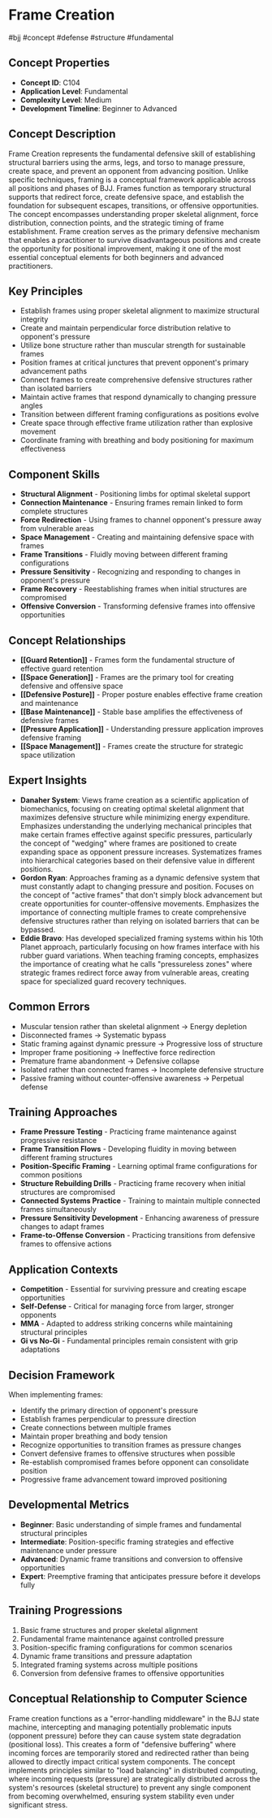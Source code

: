 # Frame Creation
#bjj #concept #defense #structure #fundamental

## Concept Properties
- **Concept ID**: C104
- **Application Level**: Fundamental
- **Complexity Level**: Medium
- **Development Timeline**: Beginner to Advanced

## Concept Description
Frame Creation represents the fundamental defensive skill of establishing structural barriers using the arms, legs, and torso to manage pressure, create space, and prevent an opponent from advancing position. Unlike specific techniques, framing is a conceptual framework applicable across all positions and phases of BJJ. Frames function as temporary structural supports that redirect force, create defensive space, and establish the foundation for subsequent escapes, transitions, or offensive opportunities. The concept encompasses understanding proper skeletal alignment, force distribution, connection points, and the strategic timing of frame establishment. Frame creation serves as the primary defensive mechanism that enables a practitioner to survive disadvantageous positions and create the opportunity for positional improvement, making it one of the most essential conceptual elements for both beginners and advanced practitioners.

## Key Principles
- Establish frames using proper skeletal alignment to maximize structural integrity
- Create and maintain perpendicular force distribution relative to opponent's pressure
- Utilize bone structure rather than muscular strength for sustainable frames
- Position frames at critical junctures that prevent opponent's primary advancement paths
- Connect frames to create comprehensive defensive structures rather than isolated barriers
- Maintain active frames that respond dynamically to changing pressure angles
- Transition between different framing configurations as positions evolve
- Create space through effective frame utilization rather than explosive movement
- Coordinate framing with breathing and body positioning for maximum effectiveness

## Component Skills
- **Structural Alignment** - Positioning limbs for optimal skeletal support
- **Connection Maintenance** - Ensuring frames remain linked to form complete structures
- **Force Redirection** - Using frames to channel opponent's pressure away from vulnerable areas
- **Space Management** - Creating and maintaining defensive space with frames
- **Frame Transitions** - Fluidly moving between different framing configurations
- **Pressure Sensitivity** - Recognizing and responding to changes in opponent's pressure
- **Frame Recovery** - Reestablishing frames when initial structures are compromised
- **Offensive Conversion** - Transforming defensive frames into offensive opportunities

## Concept Relationships
- **[[Guard Retention]]** - Frames form the fundamental structure of effective guard retention
- **[[Space Generation]]** - Frames are the primary tool for creating defensive and offensive space
- **[[Defensive Posture]]** - Proper posture enables effective frame creation and maintenance
- **[[Base Maintenance]]** - Stable base amplifies the effectiveness of defensive frames
- **[[Pressure Application]]** - Understanding pressure application improves defensive framing
- **[[Space Management]]** - Frames create the structure for strategic space utilization

## Expert Insights
- **Danaher System**: Views frame creation as a scientific application of biomechanics, focusing on creating optimal skeletal alignment that maximizes defensive structure while minimizing energy expenditure. Emphasizes understanding the underlying mechanical principles that make certain frames effective against specific pressures, particularly the concept of "wedging" where frames are positioned to create expanding space as opponent pressure increases. Systematizes frames into hierarchical categories based on their defensive value in different positions.
- **Gordon Ryan**: Approaches framing as a dynamic defensive system that must constantly adapt to changing pressure and position. Focuses on the concept of "active frames" that don't simply block advancement but create opportunities for counter-offensive movements. Emphasizes the importance of connecting multiple frames to create comprehensive defensive structures rather than relying on isolated barriers that can be bypassed.
- **Eddie Bravo**: Has developed specialized framing systems within his 10th Planet approach, particularly focusing on how frames interface with his rubber guard variations. When teaching framing concepts, emphasizes the importance of creating what he calls "pressureless zones" where strategic frames redirect force away from vulnerable areas, creating space for specialized guard recovery techniques.

## Common Errors
- Muscular tension rather than skeletal alignment → Energy depletion
- Disconnected frames → Systematic bypass
- Static framing against dynamic pressure → Progressive loss of structure
- Improper frame positioning → Ineffective force redirection
- Premature frame abandonment → Defensive collapse
- Isolated rather than connected frames → Incomplete defensive structure
- Passive framing without counter-offensive awareness → Perpetual defense

## Training Approaches
- **Frame Pressure Testing** - Practicing frame maintenance against progressive resistance
- **Frame Transition Flows** - Developing fluidity in moving between different framing structures
- **Position-Specific Framing** - Learning optimal frame configurations for common positions
- **Structure Rebuilding Drills** - Practicing frame recovery when initial structures are compromised
- **Connected Systems Practice** - Training to maintain multiple connected frames simultaneously
- **Pressure Sensitivity Development** - Enhancing awareness of pressure changes to adapt frames
- **Frame-to-Offense Conversion** - Practicing transitions from defensive frames to offensive actions

## Application Contexts
- **Competition** - Essential for surviving pressure and creating escape opportunities
- **Self-Defense** - Critical for managing force from larger, stronger opponents
- **MMA** - Adapted to address striking concerns while maintaining structural principles
- **Gi vs No-Gi** - Fundamental principles remain consistent with grip adaptations

## Decision Framework
When implementing frames:
- Identify the primary direction of opponent's pressure
- Establish frames perpendicular to pressure direction
- Create connections between multiple frames
- Maintain proper breathing and body tension
- Recognize opportunities to transition frames as pressure changes
- Convert defensive frames to offensive structures when possible
- Re-establish compromised frames before opponent can consolidate position
- Progressive frame advancement toward improved positioning

## Developmental Metrics
- **Beginner**: Basic understanding of simple frames and fundamental structural principles
- **Intermediate**: Position-specific framing strategies and effective maintenance under pressure
- **Advanced**: Dynamic frame transitions and conversion to offensive opportunities
- **Expert**: Preemptive framing that anticipates pressure before it develops fully

## Training Progressions
1. Basic frame structures and proper skeletal alignment
2. Fundamental frame maintenance against controlled pressure
3. Position-specific framing configurations for common scenarios
4. Dynamic frame transitions and pressure adaptation
5. Integrated framing systems across multiple positions
6. Conversion from defensive frames to offensive opportunities

## Conceptual Relationship to Computer Science
Frame creation functions as a "error-handling middleware" in the BJJ state machine, intercepting and managing potentially problematic inputs (opponent pressure) before they can cause system state degradation (positional loss). This creates a form of "defensive buffering" where incoming forces are temporarily stored and redirected rather than being allowed to directly impact critical system components. The concept implements principles similar to "load balancing" in distributed computing, where incoming requests (pressure) are strategically distributed across the system's resources (skeletal structure) to prevent any single component from becoming overwhelmed, ensuring system stability even under significant stress.

